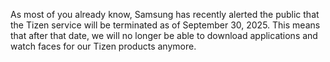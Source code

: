 As most of you already know, Samsung has recently alerted the public that the Tizen service will be terminated as of September 30, 2025. This means that after that date, we will no longer be able to download applications and watch faces for our Tizen products anymore.
